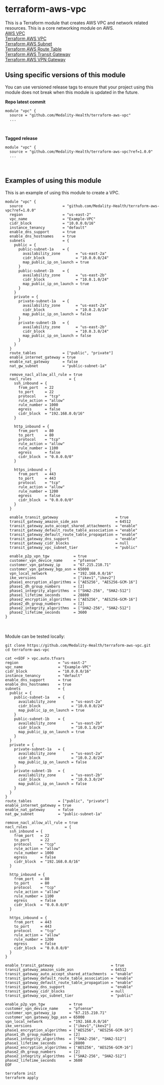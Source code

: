 # terraform-aws-vpc
This is a Terraform module that creates AWS VPC and network related resources.   This is a core networking module on AWS.<br>
[AWS VPC](https://docs.aws.amazon.com/vpc/index.html)<br>
[Terraform AWS VPC](https://registry.terraform.io/providers/hashicorp/aws/latest/docs/resources/vpc)<br>
[Terraform AWS Subnet](https://registry.terraform.io/providers/hashicorp/aws/latest/docs/resources/subnet)<br>
[Terraform AWS Route Table](https://registry.terraform.io/providers/hashicorp/aws/latest/docs/resources/route_table)<br>
[Terraform AWS Transit Gateway](https://registry.terraform.io/providers/hashicorp/aws/latest/docs/resources/ec2_transit_gateway)<br>
[Terraform AWS VPN Gateway](https://registry.terraform.io/providers/hashicorp/aws/latest/docs/resources/vpn_gateway)<br>

## Using specific versions of this module
You can use versioned release tags to ensure that your project using this module does not break when this module is updated in the future.<br>

<b>Repo latest commit</b><br>
```
module "vpc" {
  source = "github.com/Medality-Health/terraform-aws-vpc"
  ...
```
<br>

<b>Tagged release</b><br>

```
module "vpc" {
  source = "github.com/Medality-Health/terraform-aws-vpc?ref=1.0.0"
  ...
```
<br>

## Examples of using this module
This is an example of using this module to create a VPC.<br>

```
module "vpc" {
  source                  = "github.com/Medality-Health/terraform-aws-vpc?ref=1.0.0"
  region                  = "us-east-2"
  vpc_name                = "Example-VPC"
  cidr_block              = "10.0.0.0/16"
  instance_tenancy        = "default"
  enable_dns_support      = true
  enable_dns_hostnames    = true
  subnets                 = {
    public = {
      public-subnet-1a    = {
        availability_zone       = "us-east-2a"
        cidr_block              = "10.0.0.0/24"
        map_public_ip_on_launch = true
      }
      public-subnet-1b    = {
        availability_zone       = "us-east-2b"
        cidr_block              = "10.0.1.0/24"
        map_public_ip_on_launch = true
      }
    }
    private = {
      private-subnet-1a   = {
        availability_zone       = "us-east-2a"
        cidr_block              = "10.0.2.0/24"
        map_public_ip_on_launch = false
      }
      private-subnet-1b   = {
        availability_zone       = "us-east-2b"
        cidr_block              = "10.0.3.0/24"
        map_public_ip_on_launch = false
      }
    }
  }
  route_tables            = ["public", "private"]
  enable_internet_gateway = true
  enable_nat_gateway      = false
  nat_gw_subnet           = "public-subnet-1a"

  remove_nacl_allow_all_rule = true
  nacl_rules                 = {
    ssh_inbound = {
      from_port   = 22
      to_port     = 22
      protocol    = "tcp"
      rule_action = "allow"
      rule_number = 1000
      egress      = false
      cidr_block  = "192.168.0.0/16"
    }

    http_inbound = {
      from_port   = 80
      to_port     = 80
      protocol    = "tcp"
      rule_action = "allow"
      rule_number = 1100
      egress      = false
      cidr_block  = "0.0.0.0/0"
    }

    https_inbound = {
      from_port   = 443
      to_port     = 443
      protocol    = "tcp"
      rule_action = "allow"
      rule_number = 1200
      egress      = false
      cidr_block  = "0.0.0.0/0"
    }
  }

  enable_transit_gateway                          = true
  transit_gateway_amazon_side_asn                 = 64512
  transit_gateway_auto_accept_shared_attachments  = "enable"
  transit_gateway_default_route_table_association = "enable"
  transit_gateway_default_route_table_propagation = "enable"
  transit_gateway_dns_support                     = "enable"
  transit_gateway_cidr_blocks                     = null
  transit_gateway_vpc_subnet_tier                 = "public"

  enable_p2p_vpn_tgw           = true
  customer_vpn_device_name     = "pfsense"
  customer_vpn_gateway_ip      = "67.215.210.71"
  customer_vpn_gateway_bgp_asn = 65000
  vpn_local_network            = "192.168.0.0/16"
  ike_versions                 = ["ikev1","ikev2"]
  phase1_encryption_algorithms = ["AES256", "AES256-GCM-16"]
  phase1_dh_group_numbers      = [2]
  phase1_integrity_algorithms  = ["SHA2-256", "SHA2-512"]
  phase1_lifetime_seconds      = 28800
  phase2_encryption_algorithms = ["AES256", "AES256-GCM-16"]
  phase2_dh_group_numbers      = [2]
  phase2_integrity_algorithms  = ["SHA2-256", "SHA2-512"]
  phase2_lifetime_seconds      = 3600
}
```

<br><br>
Module can be tested locally:<br>
```
git clone https://github.com/Medality-Health/terraform-aws-vpc.git
cd terraform-aws-vpc

cat <<EOF > vpc.auto.tfvars
region                  = "us-east-2"
vpc_name                = "Example-VPC"
cidr_block              = "10.0.0.0/16"
instance_tenancy        = "default"
enable_dns_support      = true
enable_dns_hostnames    = true
subnets                 = {
  public = {
    public-subnet-1a    = {
      availability_zone       = "us-east-2a"
      cidr_block              = "10.0.0.0/24"
      map_public_ip_on_launch = true
    }
    public-subnet-1b    = {
      availability_zone       = "us-east-2b"
      cidr_block              = "10.0.1.0/24"
      map_public_ip_on_launch = true
    }
  }
  private = {
    private-subnet-1a   = {
      availability_zone       = "us-east-2a"
      cidr_block              = "10.0.2.0/24"
      map_public_ip_on_launch = false
    }
    private-subnet-1b   = {
      availability_zone       = "us-east-2b"
      cidr_block              = "10.0.3.0/24"
      map_public_ip_on_launch = false
    }
  }
}
route_tables            = ["public", "private"]
enable_internet_gateway = true
enable_nat_gateway      = false
nat_gw_subnet           = "public-subnet-1a"

remove_nacl_allow_all_rule = true
nacl_rules                 = {
  ssh_inbound = {
    from_port   = 22
    to_port     = 22
    protocol    = "tcp"
    rule_action = "allow"
    rule_number = 1000
    egress      = false
    cidr_block  = "192.168.0.0/16"
  }

  http_inbound = {
    from_port   = 80
    to_port     = 80
    protocol    = "tcp"
    rule_action = "allow"
    rule_number = 1100
    egress      = false
    cidr_block  = "0.0.0.0/0"
  }

  https_inbound = {
    from_port   = 443
    to_port     = 443
    protocol    = "tcp"
    rule_action = "allow"
    rule_number = 1200
    egress      = false
    cidr_block  = "0.0.0.0/0"
  }
}

enable_transit_gateway                          = true
transit_gateway_amazon_side_asn                 = 64512
transit_gateway_auto_accept_shared_attachments  = "enable"
transit_gateway_default_route_table_association = "enable"
transit_gateway_default_route_table_propagation = "enable"
transit_gateway_dns_support                     = "enable"
transit_gateway_cidr_blocks                     = null
transit_gateway_vpc_subnet_tier                 = "public"

enable_p2p_vpn_tgw           = true
customer_vpn_device_name     = "pfsense"
customer_vpn_gateway_ip      = "67.215.210.71"
customer_vpn_gateway_bgp_asn = 65000
vpn_local_network            = "192.168.0.0/16"
ike_versions                 = ["ikev1","ikev2"]
phase1_encryption_algorithms = ["AES256", "AES256-GCM-16"]
phase1_dh_group_numbers      = [2]
phase1_integrity_algorithms  = ["SHA2-256", "SHA2-512"]
phase1_lifetime_seconds      = 28800
phase2_encryption_algorithms = ["AES256", "AES256-GCM-16"]
phase2_dh_group_numbers      = [2]
phase2_integrity_algorithms  = ["SHA2-256", "SHA2-512"]
phase2_lifetime_seconds      = 3600
EOF

terraform init
terraform apply
```
